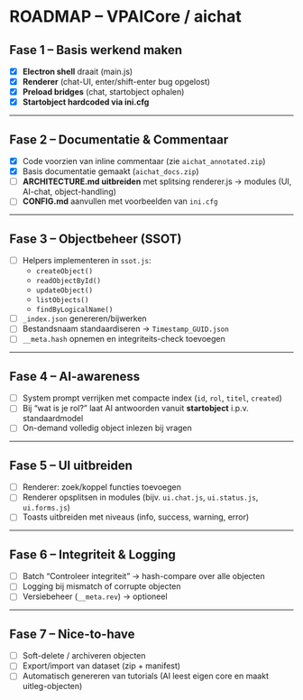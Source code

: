 # ROADMAP – VPAICore / aichat

## Fase 1 – Basis werkend maken
- [x] **Electron shell** draait (main.js)  
- [x] **Renderer** (chat-UI, enter/shift-enter bug opgelost)  
- [x] **Preload bridges** (chat, startobject ophalen)  
- [x] **Startobject hardcoded via ini.cfg**  

---

## Fase 2 – Documentatie & Commentaar
- [x] Code voorzien van inline commentaar (zie `aichat_annotated.zip`)  
- [x] Basis documentatie gemaakt (`aichat_docs.zip`)  
- [ ] **ARCHITECTURE.md uitbreiden** met splitsing renderer.js → modules (UI, AI-chat, object-handling)  
- [ ] **CONFIG.md** aanvullen met voorbeelden van `ini.cfg`

---

## Fase 3 – Objectbeheer (SSOT)
- [ ] Helpers implementeren in `ssot.js`:  
  - `createObject()`  
  - `readObjectById()`  
  - `updateObject()`  
  - `listObjects()`  
  - `findByLogicalName()`  
- [ ] `_index.json` genereren/bijwerken  
- [ ] Bestandsnaam standaardiseren → `Timestamp_GUID.json`  
- [ ] `__meta.hash` opnemen en integriteits-check toevoegen  

---

## Fase 4 – AI-awareness
- [ ] System prompt verrijken met compacte index (`id`, `rol`, `titel`, `created`)  
- [ ] Bij “wat is je rol?” laat AI antwoorden vanuit **startobject** i.p.v. standaardmodel  
- [ ] On-demand volledig object inlezen bij vragen  

---

## Fase 5 – UI uitbreiden
- [ ] Renderer: zoek/koppel functies toevoegen  
- [ ] Renderer opsplitsen in modules (bijv. `ui.chat.js`, `ui.status.js`, `ui.forms.js`)  
- [ ] Toasts uitbreiden met niveaus (info, success, warning, error)  

---

## Fase 6 – Integriteit & Logging
- [ ] Batch “Controleer integriteit” → hash-compare over alle objecten  
- [ ] Logging bij mismatch of corrupte objecten  
- [ ] Versiebeheer (`__meta.rev`) → optioneel  

---

## Fase 7 – Nice-to-have
- [ ] Soft-delete / archiveren objecten  
- [ ] Export/import van dataset (zip + manifest)  
- [ ] Automatisch genereren van tutorials (AI leest eigen core en maakt uitleg-objecten)  

